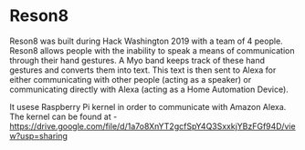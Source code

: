 # Reson8
Reson8 was built during Hack Washington 2019 with a team of 4 people. Reson8 allows people with the inability to speak a means of communication through their hand gestures. A Myo band keeps track of these hand gestures and converts them into text. This text is then sent to Alexa for either communicating with other people (acting as a speaker) or communicating directly with Alexa (acting as a Home Automation Device).

It usese Raspberry Pi kernel in order to communicate with Amazon Alexa. The kernel can be found at - https://drive.google.com/file/d/1a7o8XnYT2gcfSpY4Q3SxxkjYBzFGf94D/view?usp=sharing 
